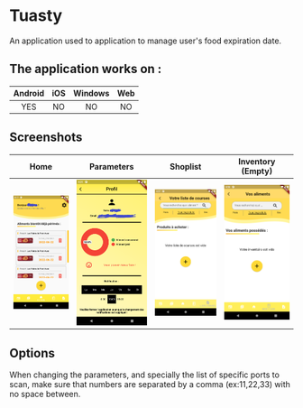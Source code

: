# Tuasty

An application used to application to manage user's food expiration date.

## The application works on :

|Android|iOS|Windows|Web|
|:-----:|:-:|:-----:|:-:|
|YES|NO|NO|NO|

## Screenshots

|Home|Parameters|Shoplist|Inventory (Empty)|
|:--:|:--------:|:---:|:-----:|
|<img src="/Screenshots/Screenshot_Homepage.png" width="250">|<img src="/Screenshots/Screenshot_Parameters.png" width="250">|<img src="/Screenshots/Screenshot_Shoplist.png" width="250">|<img src="/Screenshots/Screenshot_Inventory_Empty.png" width="250">|

## Options
When changing the parameters, and specially the list of specific ports to scan, make sure that numbers are separated by a comma (ex:11,22,33) with no space between. 